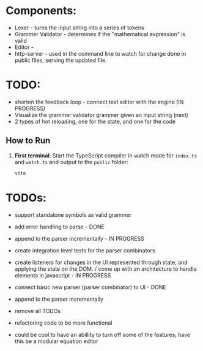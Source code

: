 # Components:
* Lexer - turns the input string into a series of tokens
* Grammer Validator - determines if the "mathematical expression" is valid
* Editor - 
* http-server - used in the command line to watch for change done in public files, serving the updated file.

# TODO:
* shorten the feedback loop - connect text editor with the engine (IN PROGRESS)
* Visualize the grammer validator grammer given an input string (next)
* 2 types of hot reloading, one for the state, and one for the code

## How to Run

1. **First terminal**: Start the TypeScript compiler in watch mode for `index.ts` and `watch.ts` and output to the `public` folder:
   ```sh
   vite
   ```


# TODOs:
   * support standalone symbols as valid grammer
   * add error handling to parse - DONE
   * append to the parser incrementally - IN PROGRESS
   * create integration level tests for the parser combinators
   * create listeners for changes in the UI represented through state, and applying the state on the DOM. / come up with an architecture to handle elements in javascript - IN PROGRESS
   * connect basic new parser (parser combinator) to UI - DONE
   * append to the parser incrementally
   * remove all TODOs
   
   * refactoring code to be more functional
   * could be cool to have an abillity to turn off some of the features, have this be a modular equation editor






